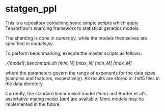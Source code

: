 # statgen_ppl

This is a repository containing some simple scripts which apply Tensorflow's sharding framework to statistical genetics models. 

The sharding is done in _runner.py_, while the models themselves are specified in _models.py_.

To perform benchmarking, execute the master scripts as follows:

_./[model]\_benchmark.sh [min_N] [max_N] [min_M] [max_M]_

where the parameters govern the range of exponents for the data sizes (samples and features, respectively). All results are stored in .hdf5 files in the data directory.

Currently, the standard linear mixed model (_lmm_) and Border et al's assortative mating model (_am_) are available. More models may be implemented in the future. 
